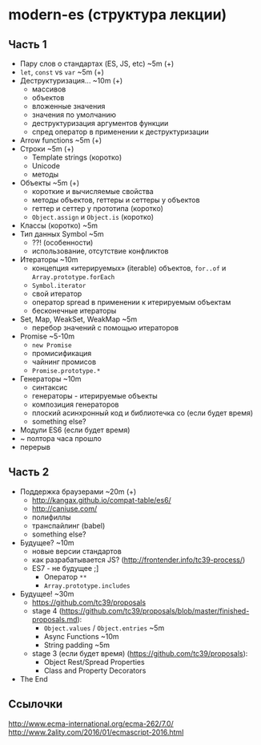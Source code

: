 # modern-es (структура лекции)

## Часть 1
* Пару слов о стандартах (ES, JS, etc) ~5m (+)
* `let`, `const` vs `var` ~5m (+)
* Деструктуризация... ~10m (+)
	- массивов
	- объектов
	- вложенные значения
	- значения по умолчанию
	- деструктуризация аргументов функции
	- спред оператор в применении к деструктуризации
* Arrow functions ~5m (+)
* Строки ~5m (+)
	- Template strings (коротко)
	- Unicode
	- методы
* Объекты ~5m (+)
	- короткие и вычисляемые свойства
	- методы объектов, геттеры и сеттеры у объектов
	- геттер и сеттер у прототипа (коротко)
	- `Object.assign` и `Object.is` (коротко)
* Классы (коротко) ~5m
* Тип данных Symbol ~5m
	- ??! (особенности)
	- использование, отсутствие конфликтов
* Итераторы ~10m
	- концепция «итерируемых» (iterable) объектов, `for..of` и `Array.prototype.forEach`
	- `Symbol.iterator`
	- свой итератор
	- оператор spread в применении к итерируемым объектам
	- бесконечные итераторы
* Set, Map, WeakSet, WeakMap ~5m
	- перебор значений с помощью итераторов
* Promise ~5-10m
	- `new Promise`
	- промисификация
	- чайнинг промисов
	- `Promise.prototype.*`
* Генераторы ~10m
	- синтаксис
	- генераторы - итерируемые объекты
	- композиция генераторов
	- плоский асинхронный код и библиотечка co (если будет время)
	- something else?
* Модули ES6 (если будет время)
* ~ полтора часа прошло
* перерыв

## Часть 2
* Поддержка браузерами ~20m (+)
	- http://kangax.github.io/compat-table/es6/
	- http://caniuse.com/
	- полифиллы
	- транспайлинг (babel)
	- something else?
* Будущее? ~10m
	- новые версии стандартов
	- как разрабатывается JS? (http://frontender.info/tc39-process/)
	- ES7 - не будущее ;]
		- Оператор `**`
		- `Array.prototype.includes`
* Будущее! ~30m
	- https://github.com/tc39/proposals
	- stage 4 (https://github.com/tc39/proposals/blob/master/finished-proposals.md):
		- `Object.values` / `Object.entries` ~5m
		- Async Functions ~10m
		- String padding ~5m
	- stage 3 (если будет время) (https://github.com/tc39/proposals):
		- Object Rest/Spread Properties
		- Class and Property Decorators
* The End



## Ссылочки
http://www.ecma-international.org/ecma-262/7.0/
http://www.2ality.com/2016/01/ecmascript-2016.html
